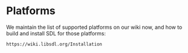 Platforms
=========

We maintain the list of supported platforms on our wiki now, and how to build and install SDL for
those platforms:

    https://wiki.libsdl.org/Installation

